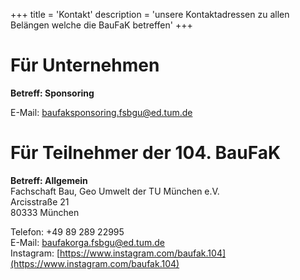 +++
title = 'Kontakt'
description = 'unsere Kontaktadressen zu allen Belängen welche die BauFaK betreffen'
+++
# Für Unternehmen
**Betreff: Sponsoring**

E-Mail: [baufaksponsoring.fsbgu@ed.tum.de](mailto:baufaksponsoring.fsbgu@ed.tum.de)

# Für Teilnehmer der 104. BauFaK
**Betreff: Allgemein**  
Fachschaft Bau, Geo Umwelt der TU München e.V.  
Arcisstraße 21  
80333 München  

Telefon: +49 89 289 22995  
E-Mail: baufakorga.fsbgu@ed.tum.de  
Instagram: [https://www.instagram.com/baufak.104](https://www.instagram.com/baufak.104)